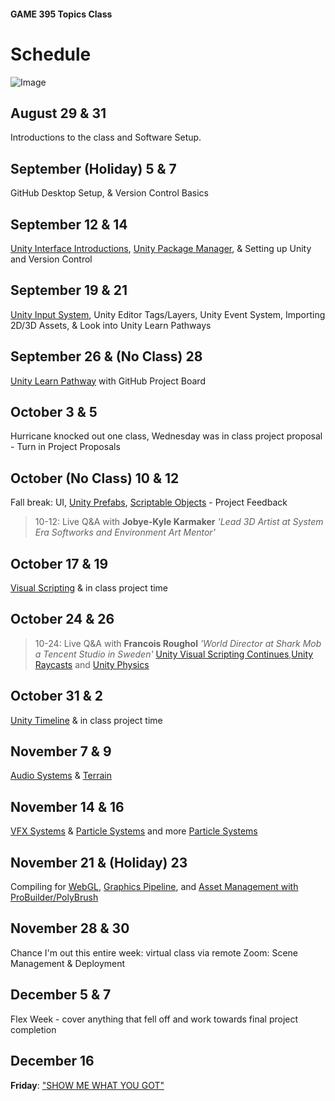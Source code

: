 #### GAME 395 Topics Class

# Schedule

![Image](./Images/PorcupineLoot-01.png)

## August 29 & 31

Introductions to the class and Software Setup.

## September (Holiday) 5 & 7

GitHub Desktop Setup, & Version Control Basics

## September 12 & 14

[Unity Interface Introductions](https://learn.unity.com/pathway/unity-essentials), [Unity Package Manager](https://learn.unity.com/tutorial/the-package-manager#5f6060d2edbc2a001ee93971), & Setting up Unity and Version Control

## September 19 & 21

[Unity Input System](https://learn.unity.com/project/using-the-input-system-in-unity), Unity Editor Tags/Layers, Unity Event System, Importing 2D/3D Assets, & Look into Unity Learn Pathways

## September 26 & (No Class) 28

[Unity Learn Pathway](https://learn.unity.com/pathways) with GitHub Project Board

## October 3 & 5

Hurricane knocked out one class, Wednesday was in class project proposal - Turn in Project Proposals

## October (No Class) 10 & 12

Fall break: UI, [Unity Prefabs](https://learn.unity.com/tutorial/introduction-to-nested-prefabs), [Scriptable Objects](https://learn.unity.com/tutorial/introduction-to-scriptable-objects) - Project Feedback
>10-12: Live Q&A with **Jobye-Kyle Karmaker** *'Lead 3D Artist at System Era Softworks and Environment Art Mentor'*

## October 17 & 19

[Visual Scripting](https://learn.unity.com/project/visual-scripting-application-clive-the-cat-s-visual-crypting) & in class project time

## October 24 & 26

>10-24: Live Q&A with **Francois Roughol** *'World Director at Shark Mob a Tencent Studio in Sweden'*
[Unity Visual Scripting Continues](https://github.com/avashly/unity-visualscripting-samples),[Unity Raycasts](https://learn.unity.com/tutorial/karting-mod-smart-karts-training-guide) and [Unity Physics](https://learn.unity.com/tutorial/intro-to-the-unity-physics-engine-2019-3)

## October 31 & 2

[Unity Timeline](https://learn.unity.com/tutorial/introduction-to-timeline-2019-3) & in class project time

## November 7 & 9

[Audio Systems](https://learn.unity.com/project/creative-core-audio) & [Terrain](https://learn.unity.com/project/introduction-to-terrain-editor)

## November 14 & 16

[VFX Systems](https://learn.unity.com/tutorial/september-21-vfx-graph#) & [Particle Systems](https://learn.unity.com/project/creative-core-vfx) and more [Particle Systems](https://learn.unity.com/project/getting-started-with-particle-systems)

## November 21 & (Holiday) 23

Compiling for [WebGL](https://learn.unity.com/tutorial/creating-and-publishing-webgl-builds/?tab=overview#), [Graphics Pipeline](https://learn.unity.com/project/up-and-running-with-urp), and [Asset Management with ProBuilder/PolyBrush](https://learn.unity.com/project/asset-management-with-fbx-exporter-probuilder-and-polybrush)

## November 28 & 30

Chance I'm out this entire week: virtual class via remote Zoom: Scene Management & Deployment

## December 5 & 7

Flex Week - cover anything that fell off and work towards final project completion

## December 16

**Friday**: ["SHOW ME WHAT YOU GOT"](https://www.youtube.com/watch?v=m1fZ7Ap6ebs)